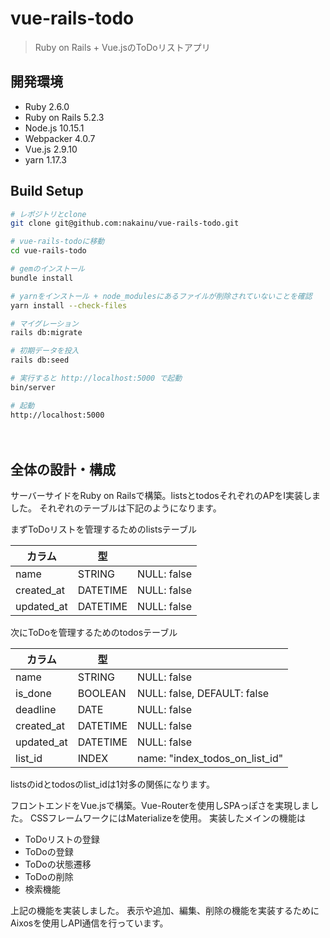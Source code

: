 # vue-rails-todo
> Ruby on Rails + Vue.jsのToDoリストアプリ

## 開発環境
* Ruby 2.6.0
* Ruby on Rails 5.2.3
* Node.js 10.15.1
* Webpacker 4.0.7
* Vue.js 2.9.10
* yarn 1.17.3

## Build Setup
``` bash
# レポジトリとclone
git clone git@github.com:nakainu/vue-rails-todo.git

# vue-rails-todoに移動
cd vue-rails-todo

# gemのインストール
bundle install

# yarnをインストール + node_modulesにあるファイルが削除されていないことを確認
yarn install --check-files

# マイグレーション
rails db:migrate

# 初期データを投入
rails db:seed

# 実行すると http://localhost:5000 で起動
bin/server

# 起動
http://localhost:5000
```
　
## 全体の設計・構成
サーバーサイドをRuby on Railsで構築。listsとtodosそれぞれのAPをI実装しました。
それぞれのテーブルは下記のようになります。

まずToDoリストを管理するためのlistsテーブル

| カラム | 型 |  |
----|----|----|
| name | STRING | NULL: false |
| created_at | DATETIME | NULL: false |
| updated_at | DATETIME | NULL: false|

次にToDoを管理するためのtodosテーブル

| カラム | 型 |  |
----|----|----|
| name | STRING | NULL: false |
| is_done | BOOLEAN | NULL: false, DEFAULT: false |
| deadline | DATE | NULL: false |
| created_at | DATETIME | NULL: false |
| updated_at | DATETIME | NULL: false |
| list_id | INDEX | name: "index_todos_on_list_id" |

listsのidとtodosのlist_idは1対多の関係になります。

フロントエンドをVue.jsで構築。Vue-Routerを使用しSPAっぽさを実現しました。
CSSフレームワークにはMaterializeを使用。
実装したメインの機能は
* ToDoリストの登録
* ToDoの登録
* ToDoの状態遷移
* ToDoの削除
* 検索機能

上記の機能を実装しました。
表示や追加、編集、削除の機能を実装するためにAixosを使用しAPI通信を行っています。
